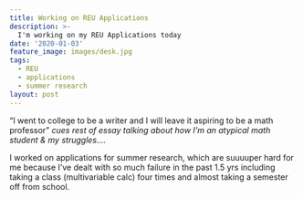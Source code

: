 ```yaml
---
title: Working on REU Applications
description: >-
  I'm working on my REU Applications today
date: '2020-01-03'
feature_image: images/desk.jpg
tags:
  - REU
  - applications
  - summer research
layout: post
---
```


“I went to college to be a writer and I will leave it aspiring to be a math professor” *cues rest of essay talking about how I’m an atypical math student & my struggles….*

<!--more-->

I worked on applications for summer research, which are suuuuper hard for me because I’ve dealt with so much failure in the past 1.5 yrs including taking a class (multivariable calc) four times and almost taking a semester off from school.

